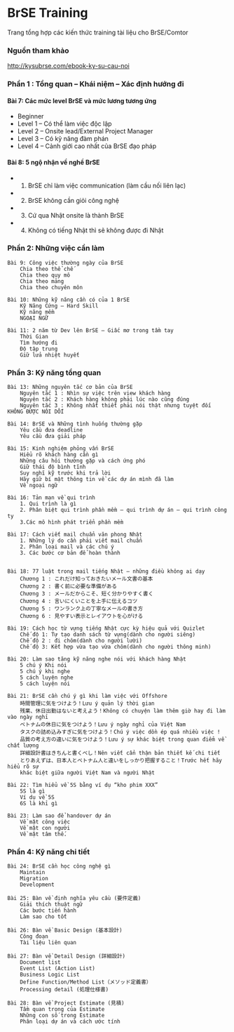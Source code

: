 # BrSE Training
Trang tổng hợp các kiến thức training tài liệu cho BrSE/Comtor

### Nguồn tham khảo
http://kysubrse.com/ebook-ky-su-cau-noi


### Phần 1 : Tổng quan – Khái niệm – Xác định hướng đi		

#### Bài 7: Các mức level BrSE và mức lương tương ứng	
- Beginner
- Level 1 – Có thể làm việc độc lập 				
- Level 2 – Onsite lead/External Project Manager
- Level 3 – Có kỹ năng đàm phán					
- Level 4 – Cảnh giới cao nhất của BrSE đạo pháp
		
#### Bài 8: 5 ngộ nhận về nghề BrSE 					
- 1. BrSE chỉ làm việc communication (làm cầu nối liên lạc) 
- 2. BrSE không cần giỏi công nghệ						
- 3. Cứ qua Nhật onsite là thành BrSE 			
- 4. Không có tiếng Nhật thì sẽ không được đi Nhật 



### Phần 2: Những việc cần làm
	Bài 9: Công việc thường ngày của BrSE
		Chia theo thể chế
		Chia theo quy mô
		Chia theo mảng
		Chia theo chuyên môn

	Bài 10: Những kỹ năng cần có của 1 BrSE
		Kỹ Năng Cứng – Hard Skill
		Kỹ năng mềm
		NGOẠI NGỮ

	Bài 11: 2 năm từ Dev lên BrSE – Giấc mơ trong tầm tay
		Thời Gian
		Tìm hướng đi
		Độ tập trung
		Giữ lửa nhiệt huyết



### Phần 3: Kỹ năng tổng quan
	Bài 13: Những nguyên tắc cơ bản của BrSE
		Nguyên tắc 1 : Nhìn sự việc trên view khách hàng
		Nguyên tắc 2 : Khách hàng không phải lúc nào cũng đúng 
		Nguyên tắc 3 : Không nhất thiết phải nói thật nhưng tuyệt đối KHÔNG ĐƯỢC NÓI DỐI

	Bài 14: BrSE và Những tình huống thường gặp 
		Yêu cầu đưa deadline
		Yêu cầu đưa giải pháp 

	Bài 15: Kinh nghiệm phỏng vấn BrSE
		Hiểu rõ khách hàng cần gì 
		Những câu hỏi thường gặp và cách ứng phó 
		Giữ thái độ bình tĩnh
		Suy nghĩ kỹ trước khi trả lời
		Hãy giữ bí mật thông tin về các dự án mình đã làm
		Về ngoại ngữ

	Bài 16: Tản mạn về qui trình
		1. Qui trình là gì
		2. Phân biệt qui trình phần mềm – qui trình dự án – qui trình công ty
		3.Các mô hình phát triển phần mềm

	Bài 17: Cách viết mail chuẩn văn phong Nhật
		1. Những lý do cần phải viết mail chuẩn 
		2. Phân loại mail và các chú ý
		3. Các bước cơ bản để hoàn thành


	Bài 18: 77 luật trong mail tiếng Nhật – những điều không ai dạy
		Chương 1 : これだけ知っておきたいメール文書の基本
		Chương 2 : 書く前に必要な準備がある
		Chương 3 : メールだからこそ、短く分かりやすく書く
		Chương 4 : 言いにくいことを上手に伝えるコツ
		Chương 5 : ワンランク上の丁寧なメールの書き方
		Chương 6 : 見やすい表示とレイアウトを心がける
	
	Bài 19: Cách học từ vựng tiếng Nhật cực kỳ hiệu quả với Quizlet 
		Chế độ 1: Tự tạo danh sách từ vựng(dành cho người siêng) 
		Chế độ 2 : đi chôm(dành cho người lười) 
		Chế độ 3: Kết hợp vừa tạo vừa chôm(dành cho người thông minh)

	Bài 20: Làm sao tăng kỹ năng nghe nói với khách hàng Nhật
		5 chú ý Khi nói
		5 chú ý khi nghe
		5 cách luyện nghe
		5 cách luyện nói
	
	Bài 21: BrSE cần chú ý gì khi làm việc với Offshore
		時間管理に気をつけよう！Lưu ý quản lý thời gian 
		残業、休日出勤はないと考えよう！Không có chuyện làm thêm giờ hay đi làm vào ngày nghỉ
		ベトナムの休日に気をつけよう！Lưu ý ngày nghỉ của Việt Nam
		タスクの詰め込みすぎに気をつけよう！Chú ý việc dồn ép quá nhiều việc !
		品質の考え方の違いに気をつけよう！Lưu ý sự khác biệt trong quan điểm về chất lượng
		詳細設計書はきちんと書くべし！Nên viết cẩn thận bản thiết kế chi tiết
		とりあえずは、日本人とベトナム人と違いをしっかり把握すること！Trước hết hãy hiểu rõ sự 
		khác biệt giữa người Việt Nam và người Nhật
	
	Bài 22: Tìm hiểu về 5S bằng ví dụ “kho phim XXX”
		5S là gì
		Ví dụ về 5S 
		6S là khỉ gì
	
	Bài 23: Làm sao để handover dự án
		Về mặt công việc
		Về mặt con người
		Về mặt tâm thế.


### Phần 4: Kỹ năng chi tiết
	Bài 24: BrSE cần học công nghệ gì
		Maintain
		Migration
		Development

	Bài 25: Bàn về định nghĩa yêu cầu (要件定義)
		Giải thích thuật ngữ
		Các bước tiến hành 
		Làm sao cho tốt
	
	Bài 26: Bàn về Basic Design (基本設計)
		Công đoạn
		Tài liệu liên quan
	
	Bài 27: Bàn về Detail Design (詳細設計)
		Document list
		Event List (Action List)
		Business Logic List 
		Define Function/Method List（メソッド定義書）
		Processing detail (処理仕様書) 

	Bài 28: Bàn về Project Estimate (見積)
		Tầm quan trọng của Estimate 
		Những con số trong Estimate
		Phân loại dự án và cách ước tính
